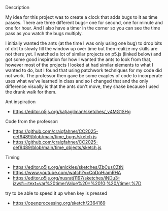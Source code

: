 Description

My idea for this project was to create a clock that adds bugs to it as time passes. There are three different bugs– one for second, one for minute and one for hour. And I also have a timer in the corner so you can see the time pass as you watch the bugs multiply.

I initially wanted the ants (at the time I was only using one bug) to drop bits of dirt to slowly fill the window up over time but then realize my skills are not there yet. I watched a lot of similar projects on p5.js (linked below) and got some good inspiration for how I wanted the ants to look from that, however most of the projects I looked at had similar elements to what I wanted to do, but I found that using patchwork techniques for my code did not work. The professor then gave be some exaples of code to incorperate uses what we've learned in class and so I changed that and the only difference visually is that the ants don't move, they shake because I used the drunk walk for them.



Ant inspiration 
* https://editor.p5js.org/katjagilman/sketches/_y4MG1SHg

Code from the professor:
* https://github.com/craigfahner/CC2025-cef9489/blob/main/time_bugs/sketch.js
* https://github.com/craigfahner/CC2025-cef9489/blob/main/time_objects/sketch.js



Timing 
* https://editor.p5js.org/enickles/sketches/ZbCusCZtN
* https://www.youtube.com/watch?v=CqDqHiamRHA 
* https://editor.p5js.org/nusratj1197/sketches/iNDu3-izw#:~:text=var%20timerValue%20=%2010;%20//timer,%7D


try to be able to speed it up when key is pressed 
* https://openprocessing.org/sketch/2364169






